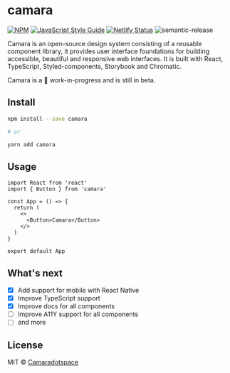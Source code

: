 # camara

[![NPM](https://img.shields.io/npm/v/camara.svg)](https://www.npmjs.com/package/camara) [![JavaScript Style Guide](https://img.shields.io/badge/code_style-standard-brightgreen.svg)](https://standardjs.com) [![Netlify Status](https://api.netlify.com/api/v1/badges/6419e49e-e3d9-40fd-ba00-032ab4d09e80/deploy-status)](https://app.netlify.com/sites/camaradotspace/deploys)
![semantic-release](https://img.shields.io/badge/%20%20%F0%9F%93%A6%F0%9F%9A%80-semantic--release-e10079.svg)

Camara is an open-source design system consisting of a reusable component library, it provides user interface foundations for building accessible, beautiful and responsive web interfaces. It is built with React, TypeScript, Styled-components, Storybook and Chromatic.

Camara is a 🚧 work-in-progress and is still in beta.

## Install

```bash
npm install --save camara

# or

yarn add camara
```

## Usage

```tsx
import React from 'react'
import { Button } from 'camara'

const App = () => {
  return (
    <>
      <Button>Camara</Button>
    </>
  )
}

export default App
```

## What's next

- [x] Add support for mobile with React Native
- [x] Improve TypeScript support
- [x] Improve docs for all components
- [ ] Improve A11Y support for all components
- [ ] and more

## License

MIT © [Camaradotspace](https://github.com/Camaradotspace)
